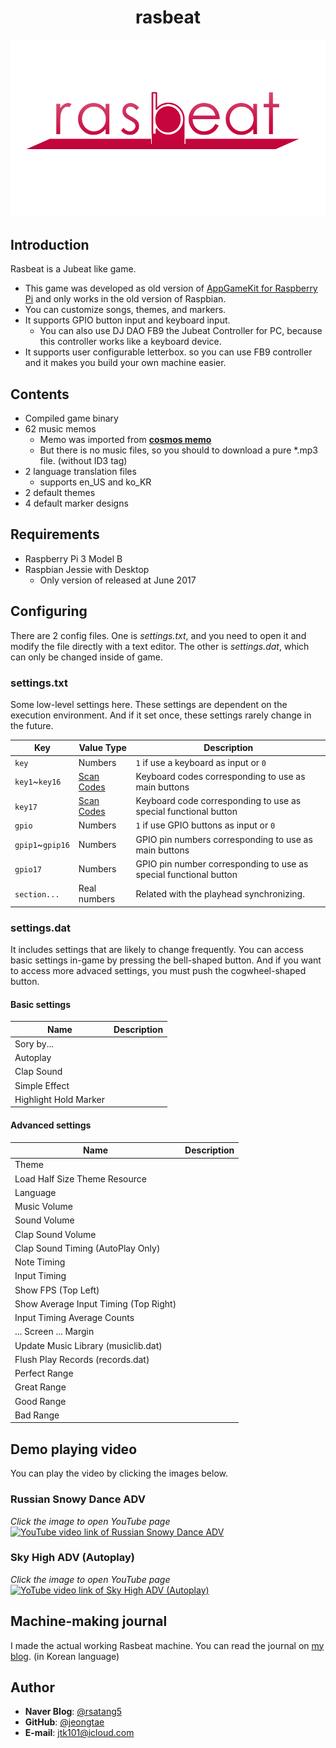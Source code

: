 <h1 align="center">rasbeat</h1>

![Logo of Rasbeat](logo.png)

##  Introduction

Rasbeat is a Jubeat like game.

- This game was developed as old version of [AppGameKit for Raspberry Pi](https://www.appgamekit.com/agk-pi) and only works in the old version of Raspbian.
- You can customize songs, themes, and markers.
- It supports GPIO button input and keyboard input.
  - You can also use DJ DAO FB9 the Jubeat Controller for PC, because this controller works like a keyboard device.
- It supports user configurable letterbox. so you can use FB9 controller and it makes you build your own machine easier.

## Contents

- Compiled game binary
- 62 music memos
  - Memo was imported from **[cosmos memo](https://w.atwiki.jp/cosmos_memo)**
  - But there is no music files, so you should to download a pure *.mp3 file. (without ID3 tag)
- 2 language translation files
  - supports en_US and ko_KR
- 2 default themes
- 4 default marker designs

## Requirements

- Raspberry Pi 3 Model B
- Raspbian Jessie with Desktop
  - Only version of released at June 2017

## Configuring

There are 2 config files.
One is *settings.txt*, and you need to open it and modify the file directly with a text editor.
The other is *settings.dat*, which can only be changed inside of game.

### settings.txt

Some low-level settings here.
These settings are dependent on the execution environment.
And if it set once, these settings rarely change in the future.

| Key              | Value Type   | Description                                                       |
| ---------------- | ------------ | ----------------------------------------------------------------- |
| `key`            | Numbers      | `1` if use a keyboard as input or `0`                             |
| `key1`~`key16`   | [Scan Codes] | Keyboard codes corresponding to use as main buttons               |
| `key17`          | [Scan Codes] | Keyboard code corresponding to use as special functional button   |
| `gpio`           | Numbers      | `1` if use GPIO buttons as input or `0`                           |
| `gpip1`~`gpip16` | Numbers      | GPIO pin numbers corresponding to use as main buttons             |
| `gpio17`         | Numbers      | GPIO pin number corresponding to use as special functional button |
| `section...`     | Real numbers | Related with the playhead synchronizing.                          |

### settings.dat

It includes settings that are likely to change frequently.
You can access basic settings in-game by pressing the bell-shaped button.
And if you want to access more advaced settings, you must push the cogwheel-shaped button.

#### Basic settings

| Name                  | Description |
| --------------------- | ----------- |
| Sory by...            |             |
| Autoplay              |             |
| Clap Sound            |             |
| Simple Effect         |             |
| Highlight Hold Marker |             |

#### Advanced settings

| Name                                  | Description |
| ------------------------------------- | ----------- |
| Theme                                 |             |
| Load Half Size Theme Resource         |             |
| Language                              |             |
| Music Volume                          |             |
| Sound Volume                          |             |
| Clap Sound Volume                     |             |
| Clap Sound Timing (AutoPlay Only)     |             |
| Note Timing                           |             |
| Input Timing                          |             |
| Show FPS (Top Left)                   |             |
| Show Average Input Timing (Top Right) |             |
| Input Timing Average Counts           |             |
| ... Screen ... Margin                 |             |
| Update Music Library (musiclib.dat)   |             |
| Flush Play Records (records.dat)      |             |
| Perfect Range                         |             |
| Great Range                           |             |
| Good Range                            |             |
| Bad Range                             |             |

## Demo playing video

You can play the video by clicking the images below.

### Russian Snowy Dance ADV

*Click the image to open YouTube page*  
[![YouTube video link of Russian Snowy Dance ADV](http://img.youtube.com/vi/jiUnu_zeroI/0.jpg)](https://youtu.be/jiUnu_zeroI)

### Sky High ADV (Autoplay)

*Click the image to open YouTube page*  
[![YoTube video link of Sky High ADV (Autoplay)](http://img.youtube.com/vi/CnbSosCr9Ec/0.jpg)](https://youtu.be/CnbSosCr9Ec)

## Machine-making journal

I made the actual working Rasbeat machine.
You can read the journal on [my blog](https://rsatang5.blog.me/221174472581). (in Korean language)

[Scan Codes]: https://www.appgamekit.com/documentation/guides/scancodes.htm

## Author

- **Naver Blog**: [@rsatang5](https://rsatang5.blog.me)
- **GitHub**: [@jeongtae](https://github.com/jeongtae)
- **E-mail**: [jtk101@icloud.com](mailto:jtk101@icloud.com)
